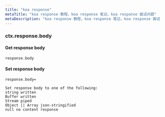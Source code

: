 ```yaml
---
title: "koa response"
metaTitle: "koa response 教程，koa response 笔记，koa response 面试问题"
metaDescription: "koa response 教程，koa response 笔记，koa response 面试问题"
---
```



### ctx.response.body


#### Get response body 
```
response.body
```

#### Set response body
```
response.body=

Set response body to one of the following:
string written
Buffer written
Stream piped
Object || Array json-stringified
null no content response
```

